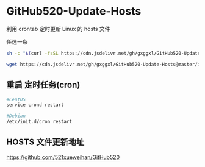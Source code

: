 # GitHub520-Update-Hosts

利用 crontab  定时更新 Linux 的 hosts 文件

任选一条

```bash
sh -c "$(curl -fsSL https://cdn.jsdelivr.net/gh/gxggxl/GitHub520-Update-Hosts@master/install.sh)"
```

```bash
wget https://cdn.jsdelivr.net/gh/gxggxl/GitHub520-Update-Hosts@master/install.sh && chmod 700 install.sh && bash install.sh
```

## 重启 定时任务(cron)

```bash
#CentOS
service crond restart

#Debian
/etc/init.d/cron restart
```

## HOSTS 文件更新地址

https://github.com/521xueweihan/GitHub520
